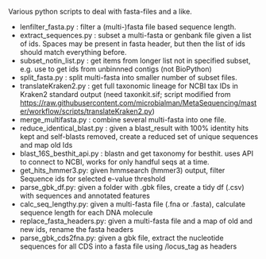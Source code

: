 Various python scripts to deal with fasta-files and a like.

* lenfilter_fasta.py : filter a (multi-)fasta file based sequence length. 
* extract_sequences.py : subset a multi-fasta or genbank file given a list of ids. Spaces may be present in fasta header, but then the list of ids should match everything before.
* subset_notin_list.py : get items from longer list not in specified subset, e.g. use to get ids from unbinnned contigs (not BioPython)
* split_fasta.py : split multi-fasta into smaller number of subset files.
* translateKraken2.py : get full taxonomic lineage for NCBI tax IDs in Kraken2 standard output (need taxonkit.sif; script modified from https://raw.githubusercontent.com/microbialman/MetaSequencing/master/workflow/scripts/translateKraken2.py)
* merge_multifasta.py : combine several multi-fasta into one file.
* reduce_identical_blast.py : given a blast_result with 100% identity hits kept and self-blasts removed, create a reduced set of unique sequences and map old Ids
* blast_16S_besthit_api.py : blastn and get taxonomy for besthit. uses API to connect to NCBI, works for only handful seqs at a time.
* get_hits_hmmer3.py: given hmmsearch (hmmer3) output, filter Sequence ids for selected e-value threshold
* parse_gbk_df.py: given a folder with .gbk files, create a tidy df (.csv) with sequences and annotated features
* calc_seq_lengthy.py: given a multi-fasta file (.fna or .fasta), calculate sequence length for each DNA molecule
* replace_fasta_headers.py: given a multi-fasta file and a map of old and new ids, rename the fasta headers
* parse_gbk_cds2fna.py: given a gbk file, extract the nucleotide sequences for all CDS into a fasta file using /locus_tag as headers